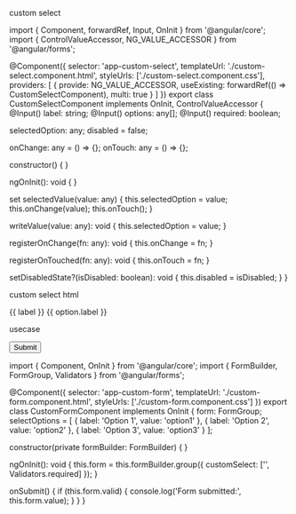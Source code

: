 custom select

import { Component, forwardRef, Input, OnInit } from '@angular/core';
import { ControlValueAccessor, NG_VALUE_ACCESSOR } from '@angular/forms';

@Component({
  selector: 'app-custom-select',
  templateUrl: './custom-select.component.html',
  styleUrls: ['./custom-select.component.css'],
  providers: [
    {
      provide: NG_VALUE_ACCESSOR,
      useExisting: forwardRef(() => CustomSelectComponent),
      multi: true
    }
  ]
})
export class CustomSelectComponent implements OnInit, ControlValueAccessor {
  @Input() label: string;
  @Input() options: any[];
  @Input() required: boolean;

  selectedOption: any;
  disabled = false;

  onChange: any = () => {};
  onTouch: any = () => {};

  constructor() { }

  ngOnInit(): void {
  }

  set selectedValue(value: any) {
    this.selectedOption = value;
    this.onChange(value);
    this.onTouch();
  }

  writeValue(value: any): void {
    this.selectedOption = value;
  }

  registerOnChange(fn: any): void {
    this.onChange = fn;
  }

  registerOnTouched(fn: any): void {
    this.onTouch = fn;
  }

  setDisabledState?(isDisabled: boolean): void {
    this.disabled = isDisabled;
  }
}


custom select html

<mat-form-field>
  <mat-label>{{ label }}</mat-label>
  <mat-select [(ngModel)]="selectedValue" [required]="required" [disabled]="disabled">
    <mat-option *ngFor="let option of options" [value]="option.value">{{ option.label }}</mat-option>
  </mat-select>
</mat-form-field>


usecase
<form [formGroup]="form" (ngSubmit)="onSubmit()">
  <app-custom-select
    label="Select an option"
    [options]="selectOptions"
    [required]="true"
    formControlName="customSelect"
  ></app-custom-select>
  <button type="submit" [disabled]="form.invalid">Submit</button>
</form>




import { Component, OnInit } from '@angular/core';
import { FormBuilder, FormGroup, Validators } from '@angular/forms';

@Component({
  selector: 'app-custom-form',
  templateUrl: './custom-form.component.html',
  styleUrls: ['./custom-form.component.css']
})
export class CustomFormComponent implements OnInit {
  form: FormGroup;
  selectOptions = [
    { label: 'Option 1', value: 'option1' },
    { label: 'Option 2', value: 'option2' },
    { label: 'Option 3', value: 'option3' }
  ];

  constructor(private formBuilder: FormBuilder) { }

  ngOnInit(): void {
    this.form = this.formBuilder.group({
      customSelect: ['', Validators.required]
    });
  }

  onSubmit() {
    if (this.form.valid) {
      console.log('Form submitted:', this.form.value);
    }
  }
}



